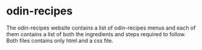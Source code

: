 # odin-recipes

The odin-recipes website contains a list of odin-recipes menus and each of them contains a list of both the ingredients and steps required to follow.
Both files contains only html and a css file.
